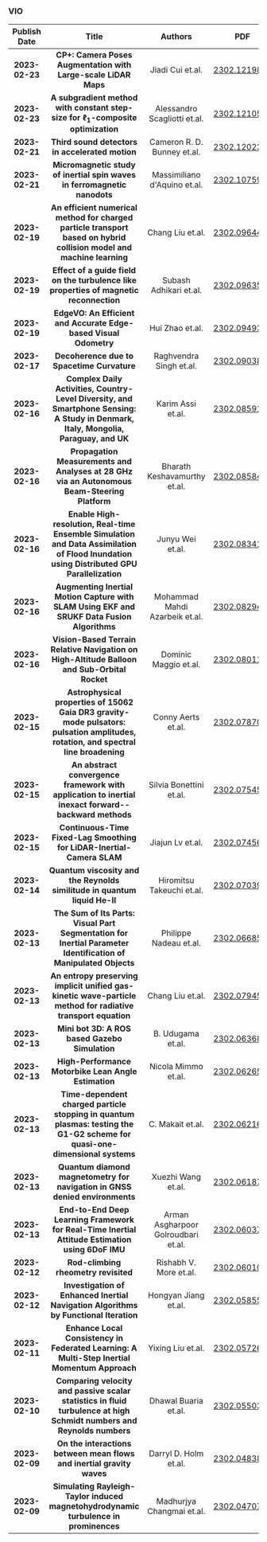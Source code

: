 
### VIO
|Publish Date|Title|Authors|PDF|Code|
| :---: | :---: | :---: | :---: | :---: |
|**2023-02-23**|**CP+: Camera Poses Augmentation with Large-scale LiDAR Maps**|Jiadi Cui et.al.|[2302.12198v1](http://arxiv.org/abs/2302.12198v1)|null|
|**2023-02-23**|**A subgradient method with constant step-size for $\ell_1$-composite optimization**|Alessandro Scagliotti et.al.|[2302.12105v1](http://arxiv.org/abs/2302.12105v1)|null|
|**2023-02-21**|**Third sound detectors in accelerated motion**|Cameron R. D. Bunney et.al.|[2302.12023v1](http://arxiv.org/abs/2302.12023v1)|null|
|**2023-02-21**|**Micromagnetic study of inertial spin waves in ferromagnetic nanodots**|Massimiliano d'Aquino et.al.|[2302.10759v1](http://arxiv.org/abs/2302.10759v1)|null|
|**2023-02-19**|**An efficient numerical method for charged particle transport based on hybrid collision model and machine learning**|Chang Liu et.al.|[2302.09644v1](http://arxiv.org/abs/2302.09644v1)|null|
|**2023-02-19**|**Effect of a guide field on the turbulence like properties of magnetic reconnection**|Subash Adhikari et.al.|[2302.09635v1](http://arxiv.org/abs/2302.09635v1)|null|
|**2023-02-19**|**EdgeVO: An Efficient and Accurate Edge-based Visual Odometry**|Hui Zhao et.al.|[2302.09493v1](http://arxiv.org/abs/2302.09493v1)|null|
|**2023-02-17**|**Decoherence due to Spacetime Curvature**|Raghvendra Singh et.al.|[2302.09038v1](http://arxiv.org/abs/2302.09038v1)|null|
|**2023-02-16**|**Complex Daily Activities, Country-Level Diversity, and Smartphone Sensing: A Study in Denmark, Italy, Mongolia, Paraguay, and UK**|Karim Assi et.al.|[2302.08591v1](http://arxiv.org/abs/2302.08591v1)|null|
|**2023-02-16**|**Propagation Measurements and Analyses at 28 GHz via an Autonomous Beam-Steering Platform**|Bharath Keshavamurthy et.al.|[2302.08584v1](http://arxiv.org/abs/2302.08584v1)|[link](https://github.com/bharathkeshavamurthy/SPAVE-28G)|
|**2023-02-16**|**Enable High-resolution, Real-time Ensemble Simulation and Data Assimilation of Flood Inundation using Distributed GPU Parallelization**|Junyu Wei et.al.|[2302.08341v1](http://arxiv.org/abs/2302.08341v1)|null|
|**2023-02-16**|**Augmenting Inertial Motion Capture with SLAM Using EKF and SRUKF Data Fusion Algorithms**|Mohammad Mahdi Azarbeik et.al.|[2302.08294v1](http://arxiv.org/abs/2302.08294v1)|null|
|**2023-02-16**|**Vision-Based Terrain Relative Navigation on High-Altitude Balloon and Sub-Orbital Rocket**|Dominic Maggio et.al.|[2302.08011v1](http://arxiv.org/abs/2302.08011v1)|null|
|**2023-02-15**|**Astrophysical properties of 15062 Gaia DR3 gravity-mode pulsators: pulsation amplitudes, rotation, and spectral line broadening**|Conny Aerts et.al.|[2302.07870v1](http://arxiv.org/abs/2302.07870v1)|null|
|**2023-02-15**|**An abstract convergence framework with application to inertial inexact forward--backward methods**|Silvia Bonettini et.al.|[2302.07545v1](http://arxiv.org/abs/2302.07545v1)|null|
|**2023-02-15**|**Continuous-Time Fixed-Lag Smoothing for LiDAR-Inertial-Camera SLAM**|Jiajun Lv et.al.|[2302.07456v1](http://arxiv.org/abs/2302.07456v1)|[link](https://github.com/april-zju/clic)|
|**2023-02-14**|**Quantum viscosity and the Reynolds similitude in quantum liquid He-II**|Hiromitsu Takeuchi et.al.|[2302.07039v1](http://arxiv.org/abs/2302.07039v1)|null|
|**2023-02-13**|**The Sum of Its Parts: Visual Part Segmentation for Inertial Parameter Identification of Manipulated Objects**|Philippe Nadeau et.al.|[2302.06685v1](http://arxiv.org/abs/2302.06685v1)|[link](https://github.com/utiasSTARS/inertial-identification-with-part-segmentation)|
|**2023-02-13**|**An entropy preserving implicit unified gas-kinetic wave-particle method for radiative transport equation**|Chang Liu et.al.|[2302.07945v2](http://arxiv.org/abs/2302.07945v2)|null|
|**2023-02-13**|**Mini bot 3D: A ROS based Gazebo Simulation**|B. Udugama et.al.|[2302.06368v1](http://arxiv.org/abs/2302.06368v1)|null|
|**2023-02-13**|**High-Performance Motorbike Lean Angle Estimation**|Nicola Mimmo et.al.|[2302.06265v1](http://arxiv.org/abs/2302.06265v1)|null|
|**2023-02-13**|**Time-dependent charged particle stopping in quantum plasmas: testing the G1-G2 scheme for quasi-one-dimensional systems**|C. Makait et.al.|[2302.06216v1](http://arxiv.org/abs/2302.06216v1)|null|
|**2023-02-13**|**Quantum diamond magnetometry for navigation in GNSS denied environments**|Xuezhi Wang et.al.|[2302.06187v1](http://arxiv.org/abs/2302.06187v1)|null|
|**2023-02-13**|**End-to-End Deep Learning Framework for Real-Time Inertial Attitude Estimation using 6DoF IMU**|Arman Asgharpoor Golroudbari et.al.|[2302.06037v1](http://arxiv.org/abs/2302.06037v1)|null|
|**2023-02-12**|**Rod-climbing rheometry revisited**|Rishabh V. More et.al.|[2302.06010v1](http://arxiv.org/abs/2302.06010v1)|null|
|**2023-02-12**|**Investigation of Enhanced Inertial Navigation Algorithms by Functional Iteration**|Hongyan Jiang et.al.|[2302.05855v1](http://arxiv.org/abs/2302.05855v1)|null|
|**2023-02-11**|**Enhance Local Consistency in Federated Learning: A Multi-Step Inertial Momentum Approach**|Yixing Liu et.al.|[2302.05726v1](http://arxiv.org/abs/2302.05726v1)|null|
|**2023-02-10**|**Comparing velocity and passive scalar statistics in fluid turbulence at high Schmidt numbers and Reynolds numbers**|Dhawal Buaria et.al.|[2302.05503v1](http://arxiv.org/abs/2302.05503v1)|null|
|**2023-02-09**|**On the interactions between mean flows and inertial gravity waves**|Darryl D. Holm et.al.|[2302.04838v1](http://arxiv.org/abs/2302.04838v1)|null|
|**2023-02-09**|**Simulating Rayleigh-Taylor induced magnetohydrodynamic turbulence in prominences**|Madhurjya Changmai et.al.|[2302.04707v1](http://arxiv.org/abs/2302.04707v1)|null|
